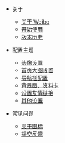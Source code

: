 * 关于
  * [关于 Weibo](README.md)
  * [开始使用](start.md)
  * [版本历史](hisroty.md)

* 配置主题
  * [头像设置](avatar.md)
  * [首页大图设置](dt.md)
  * [导航栏配置](sidebar.md)
  * [背景图、资料卡](information.md)
  * [设置友情链接](friends.md)
  * [其他设置](others.md)

* 常见问题
  * [关于图标](fa.md)
  * [提交反馈](feedback.md)